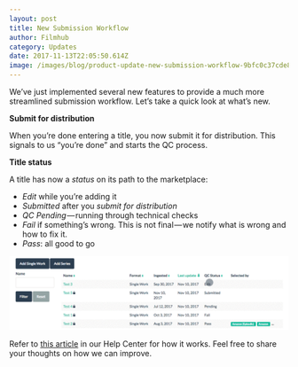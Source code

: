 ```yaml
---
layout: post
title: New Submission Workflow
author: Filmhub
category: Updates
date: 2017-11-13T22:05:50.614Z
image: /images/blog/product-update-new-submission-workflow-9bfc0c37cde8.png
---
```

We’ve just implemented several new features to provide a much more streamlined submission workflow. Let’s take a quick look at what’s new.

**Submit for distribution**

When you’re done entering a title, you now submit it for distribution. This signals to us “you’re done” and starts the QC process.

**Title status**

A title has now a *status* on its path to the marketplace:

* *Edit* while you’re adding it
* *Submitted* after you *submit for distribution*
* *QC Pending* — running through technical checks
* *Fail* if something’s wrong. This is not final — we notify what is wrong and how to fix it.
* *Pass*: all good to go

![](/images/blog/product-update-new-submission-workflow-9bfc0c37cde8.gif)

Refer to [this article](http://help.filmhub.com/en/articles/2823375-how-filmhub-works-in-7-steps) in our Help Center for how it works. Feel free to share your thoughts on how we can improve.